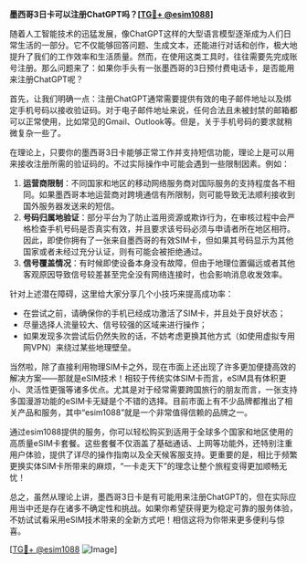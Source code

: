 **墨西哥3日卡可以注册ChatGPT吗？[[TG💪+ @esim1088](https://t.me/s/esim1088)]**

随着人工智能技术的迅猛发展，像ChatGPT这样的大型语言模型逐渐成为人们日常生活的一部分。它不仅能够回答问题、生成文本，还能进行对话和创作，极大地提升了我们的工作效率和生活质量。然而，在使用这类工具时，往往需要先完成账号注册。那么问题来了：如果你手头有一张墨西哥的3日预付费电话卡，是否能用来注册ChatGPT呢？

首先，让我们明确一点：注册ChatGPT通常需要提供有效的电子邮件地址以及绑定手机号码以接收验证码。对于电子邮件地址来说，任何合法且未被封禁的邮箱都可以正常使用，比如常见的Gmail、Outlook等。但是，关于手机号码的要求就稍微复杂一些了。

在理论上，只要你的墨西哥3日卡能够正常工作并支持短信功能，理论上是可以用来接收注册所需的验证码的。不过实际操作中可能会遇到一些限制因素。例如：

1. **运营商限制**：不同国家和地区的移动网络服务商对国际服务的支持程度各不相同。如果墨西哥本地运营商对跨境通信有所限制，则可能导致无法顺利接收到国外服务器发送来的短信。
2. **号码归属地验证**：部分平台为了防止滥用资源或欺诈行为，在审核过程中会严格检查手机号码是否真实有效，并且要求该号码必须与申请者所在地区相符。因此，即使你拥有了一张来自墨西哥的有效SIM卡，但如果其号码显示为其他国家或者未经过充分认证，则有可能会被拒绝通过。
3. **信号覆盖情况**：有时候即使设备本身没有故障，但由于地理位置偏远或者其他客观原因导致信号较差甚至完全没有网络连接时，也会影响消息收发效率。

针对上述潜在障碍，这里给大家分享几个小技巧来提高成功率：

- 在尝试之前，请确保你的手机已经成功激活了SIM卡，并且处于良好状态；
- 尽量选择人流量较大、信号较强的区域来进行操作；
- 如果发现多次尝试后仍然失败的话，不妨考虑更换其他方式（如使用虚拟专用网VPN）来绕过某些地理壁垒。

当然啦，除了直接利用物理SIM卡之外，现在市面上还出现了许多更加便捷高效的解决方案——那就是eSIM技术！相较于传统实体SIM卡而言，eSIM具有体积更小、灵活性更强等诸多优点。尤其是对于经常需要跨国旅行的朋友而言，一张支持多国漫游功能的eSIM卡无疑是个不错的选择。目前市面上有不少品牌都推出了相关产品和服务，其中“esim1088”就是一个非常值得信赖的品牌之一。

通过esim1088提供的服务，你可以轻松购买到适用于全球多个国家和地区使用的高质量eSIM卡套餐。这些套餐不仅涵盖了基础通话、上网等功能外，还特别注重用户体验，提供了详尽的操作指南以及全天候客服支持。更重要的是，相比于频繁更换实体SIM卡所带来的麻烦，“一卡走天下”的理念让整个旅程变得更加顺畅无忧！

总之，虽然从理论上讲，墨西哥3日卡是有可能用来注册ChatGPT的，但在实际应用当中还是存在诸多不确定性和挑战。如果你希望获得更为稳定可靠的服务体验，不妨试试看采用eSIM技术带来的全新方式吧！相信这将为你带来更多便利与惊喜。

[[TG💪+ @esim1088](https://t.me/s/esim1088) ![Image](https://i.postimg.cc/4NQfJmqS/Snipaste-2025-05-13-00-14-12.png)]